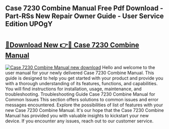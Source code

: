 ## Case 7230 Combine Manual Free Pdf Download - Part-RSs New Repair Owner Guide - User Service Edition UPOgY

# <h2><a href="http://bc67416.oget.top/?id=Case+7230+Combine+Manual">🔗Download New 👉🔴 Case 7230 Combine Manual</a></h2>

[![Case 7230 Combine Manual new download](https://i.imgur.com/5g1atiW.png)](http://bc67416.oget.top/?id=Case+7230+Combine+Manual)
Hello and welcome to the user manual for your newly delivered Case 7230 Combine Manual. This guide is designed to help you get started with your product and provide you with a thorough understanding of its features, functions, and capabilities. You will find instructions for installation, usage, maintenance, and troubleshooting. Troubleshooting Guide Case 7230 Combine Manual for Common Issues This section offers solutions to common issues and error messages encountered. Explore the possibilities of list of features with your new Case 7230 Combine Manual. It's our hope that the Case 7230 Combine Manual has provided you with valuable insights to kickstart your new device. If you encounter any issues, reach out to our customer service.
